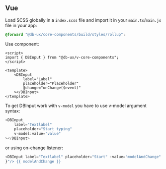 <!--
SPDX-FileCopyrightText: 2025 DB Systel GmbH

SPDX-License-Identifier: Apache-2.0
-->

## Vue

Load SCSS globally in a `index.scss` file and import it in your `main.ts`/`main.js` file in your app:

```scss
@forward "@db-ux/core-components/build/styles/rollup";
```

Use component:

```vue
<script>
import { DBInput } from "@db-ux/v-core-components";
</script>

<template>
	<DBInput
		label="Label"
		placeholder="Placeholder"
		@change="onChange($event)"
	></DBInput>
</template>
```

To get DBInput work with `v-model` you have to use v-model argument syntax:

```typescript
<DBInput
	label="Textlabel"
	placeholder="Start typing"
	v-model:value="value"
></DBInput>
```

or using on-change listener:

```typescript
<DBInput label="Textlabel" placeholder="Start" :value="modelAndChange" @change="($event) => { modelAndChange = $event.target.value;
}"/> {{ modelAndChange }}
```
